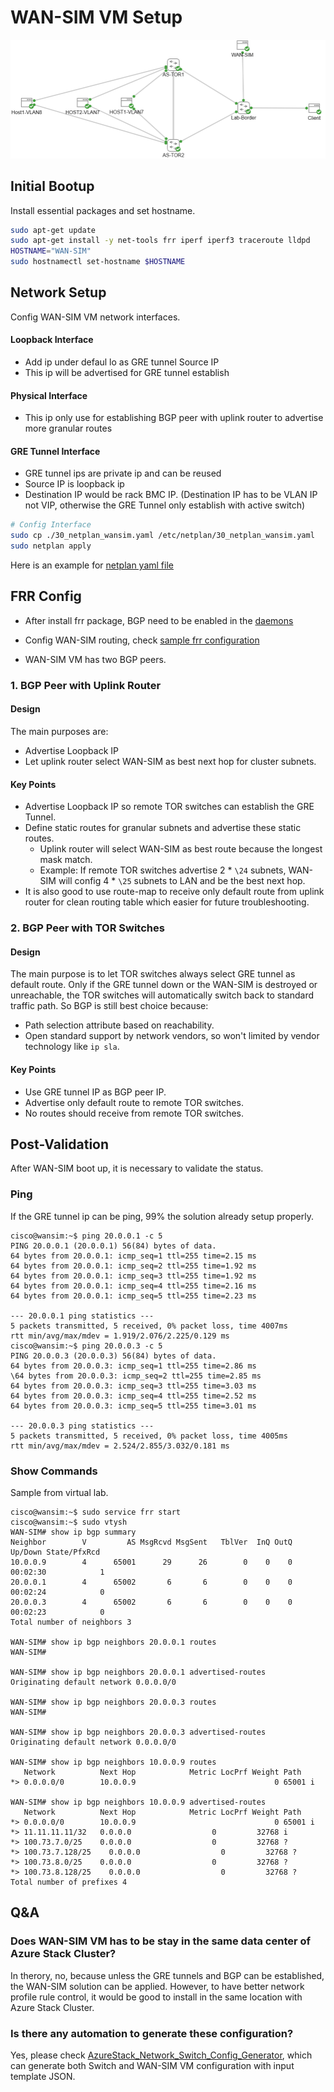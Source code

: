 # WAN-SIM VM Setup

![Sample Diagram](../img/wansim-lab-diagram00.png)

## Initial Bootup
Install essential packages and set hostname.

```bash
sudo apt-get update
sudo apt-get install -y net-tools frr iperf iperf3 traceroute lldpd
HOSTNAME="WAN-SIM"
sudo hostnamectl set-hostname $HOSTNAME
```

## Network Setup
Config WAN-SIM VM network interfaces.

#### Loopback Interface
- Add ip under defaul lo as GRE tunnel Source IP
- This ip will be advertised for GRE tunnel establish

#### Physical Interface
- This ip only use for establishing BGP peer with uplink router to advertise more granular routes

#### GRE Tunnel Interface
- GRE tunnel ips are private ip and can be reused
- Source IP is loopback ip
- Destination IP would be rack BMC IP. (Destination IP has to be VLAN IP not VIP, otherwise the GRE Tunnel only establish with active switch)

```bash
# Config Interface
sudo cp ./30_netplan_wansim.yaml /etc/netplan/30_netplan_wansim.yaml
sudo netplan apply
```
Here is an example for [netplan yaml file](../config/30_netplan_wansim.yaml)

## FRR Config
- After install frr package, BGP need to be enabled in the [daemons](../config/wansim_daemons)

- Config WAN-SIM routing, check [sample frr configuration](../config/wansim_config00.config)

- WAN-SIM VM has two BGP peers.

### 1. BGP Peer with Uplink Router
#### Design
The main purposes are:
- Advertise Loopback IP 
- Let uplink router select WAN-SIM as best next hop for cluster subnets.
#### Key Points
- Advertise Loopback IP so remote TOR switches can establish the GRE Tunnel.
- Define static routes for granular subnets and advertise these static routes.
    - Uplink router will select WAN-SIM as best route because the longest mask match.
    - Example: If remote TOR switches advertise 2 * `\24` subnets, WAN-SIM will config 4 * `\25` subnets to LAN and be the best next hop.
- It is also good to use route-map to receive only default route from uplink router for clean routing table which easier for future troubleshooting.

### 2. BGP Peer with TOR Switches
#### Design
The main purpose is to let TOR switches always select GRE tunnel as default route. Only if the GRE tunnel down or the WAN-SIM is destroyed or unreachable, the TOR switches will automatically switch back to standard traffic path. So BGP is still best choice because:
- Path selection attribute based on reachability.
- Open standard support by network vendors, so won't limited by vendor technology like `ip sla`.

#### Key Points
- Use GRE tunnel IP as BGP peer IP.
- Advertise only default route to remote TOR switches.
- No routes should receive from remote TOR switches.

## Post-Validation
After WAN-SIM boot up, it is necessary to validate the status.
### Ping
If the GRE tunnel ip can be ping, 99% the solution already setup properly.
```
cisco@wansim:~$ ping 20.0.0.1 -c 5
PING 20.0.0.1 (20.0.0.1) 56(84) bytes of data.
64 bytes from 20.0.0.1: icmp_seq=1 ttl=255 time=2.15 ms
64 bytes from 20.0.0.1: icmp_seq=2 ttl=255 time=1.92 ms
64 bytes from 20.0.0.1: icmp_seq=3 ttl=255 time=1.92 ms
64 bytes from 20.0.0.1: icmp_seq=4 ttl=255 time=2.16 ms
64 bytes from 20.0.0.1: icmp_seq=5 ttl=255 time=2.23 ms

--- 20.0.0.1 ping statistics ---
5 packets transmitted, 5 received, 0% packet loss, time 4007ms
rtt min/avg/max/mdev = 1.919/2.076/2.225/0.129 ms
cisco@wansim:~$ ping 20.0.0.3 -c 5
PING 20.0.0.3 (20.0.0.3) 56(84) bytes of data.
64 bytes from 20.0.0.3: icmp_seq=1 ttl=255 time=2.86 ms
\64 bytes from 20.0.0.3: icmp_seq=2 ttl=255 time=2.85 ms
64 bytes from 20.0.0.3: icmp_seq=3 ttl=255 time=3.03 ms
64 bytes from 20.0.0.3: icmp_seq=4 ttl=255 time=2.52 ms
64 bytes from 20.0.0.3: icmp_seq=5 ttl=255 time=3.01 ms

--- 20.0.0.3 ping statistics ---
5 packets transmitted, 5 received, 0% packet loss, time 4005ms
rtt min/avg/max/mdev = 2.524/2.855/3.032/0.181 ms
```
### Show Commands
Sample from virtual lab.
```
cisco@wansim:~$ sudo service frr start
cisco@wansim:~$ sudo vtysh
WAN-SIM# show ip bgp summary 
Neighbor        V         AS MsgRcvd MsgSent   TblVer  InQ OutQ  Up/Down State/PfxRcd
10.0.0.9        4      65001      29      26        0    0    0 00:02:30            1
20.0.0.1        4      65002       6       6        0    0    0 00:02:24            0
20.0.0.3        4      65002       6       6        0    0    0 00:02:23            0
Total number of neighbors 3

WAN-SIM# show ip bgp neighbors 20.0.0.1 routes 
WAN-SIM# 

WAN-SIM# show ip bgp neighbors 20.0.0.1 advertised-routes 
Originating default network 0.0.0.0/0

WAN-SIM# show ip bgp neighbors 20.0.0.3 routes 
WAN-SIM# 

WAN-SIM# show ip bgp neighbors 20.0.0.3 advertised-routes 
Originating default network 0.0.0.0/0

WAN-SIM# show ip bgp neighbors 10.0.0.9 routes 
   Network          Next Hop            Metric LocPrf Weight Path
*> 0.0.0.0/0        10.0.0.9                               0 65001 i

WAN-SIM# show ip bgp neighbors 10.0.0.9 advertised-routes 
   Network          Next Hop            Metric LocPrf Weight Path
*> 0.0.0.0/0        10.0.0.9                               0 65001 i
*> 11.11.11.11/32   0.0.0.0                  0         32768 i
*> 100.73.7.0/25    0.0.0.0                  0         32768 ?
*> 100.73.7.128/25    0.0.0.0                  0         32768 ?
*> 100.73.8.0/25    0.0.0.0                  0         32768 ?
*> 100.73.8.128/25    0.0.0.0                  0         32768 ?
Total number of prefixes 4
```

## Q&A
### Does WAN-SIM VM has to be stay in the same data center of Azure Stack Cluster?
In therory, no, because unless the GRE tunnels  and BGP can be established, the WAN-SIM solution can be applied. However, to have better network profile rule control, it would be good to install in the same location with Azure Stack Cluster.

### Is there any automation to generate these configuration?
Yes, please check [AzureStack_Network_Switch_Config_Generator](https://github.com/microsoft/AzureStack_Network_Switch_Config_Generator), which can generate both Switch and WAN-SIM VM configuration with input template JSON.